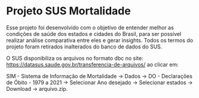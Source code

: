 # Projeto SUS Mortalidade
Esse projeto foi desenvolvido com o objetivo de entender melhor as condições de saúde dos estados e cidades do Brasil, para ser possível realizar análise comparativa entre eles e gerar insights. Todos os termos do projeto foram retirados inalterados do banco de dados do SUS.

O SUS disponibiliza os arquivos no formato dbc no site: https://datasus.saude.gov.br/transferencia-de-arquivos/ ao clicar em:

SIM - Sistema de Informação de Mortalidade -> Dados -> DO - Declarações de Óbito - 1979 a 2021 -> Selecionar Ano desejado -> Selecionar estados -> Download -> arquivo.zip.
